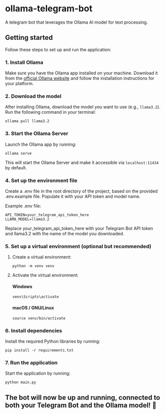 # ollama-telegram-bot

A telegram bot that leverages the Ollama AI model for text processing.

## Getting started

Follow these steps to set up and run the application:

### 1. Install Ollama

Make sure you have the Ollama app installed on your machine. Download it from the [official Ollama website](https://ollama.com/) and follow the installation instructions for your platform.

### 2. Download the model

After installing Ollama, download the model you want to use (e.g., `llama3.2`). Run the following command in your terminal:

```
ollama pull llama3.2
```

### 3. Start the Ollama Server

Launch the Ollama app by running:

```
ollama serve
```

This will start the Ollama Server and make it accessible via `localhost:11434` by default.

### 4. Set up the environment file

Create a .env file in the root directory of the project, based on the provided .env.example file. Populate it with your API token and model name.

Example .env file:

```
API_TOKEN=your_telegram_api_token_here
LLAMA_MODEL=llama3.2
```

Replace your_telegram_api_token_here with your Telegram Bot API token and llama3.2 with the name of the model you downloaded.

### 5. Set up a virtual environment (optional but recommended)

1. Create a virtual environment:

   ```
   python -m venv venv
   ```

2. Activate the virtual environment:

   #### Windows

   ```
   venv\Scripts\activate
   ```

   #### macOS / GNU/Linux

   ```
   source venv/bin/activate
   ```

### 6. Install dependencies

Install the required Python libraries by running:

```
pip install -r requirements.txt
```

### 7. Run the application

Start the application by running:

```
python main.py
```

## The bot will now be up and running, connected to both your Telegram Bot and the Ollama model! 🚀